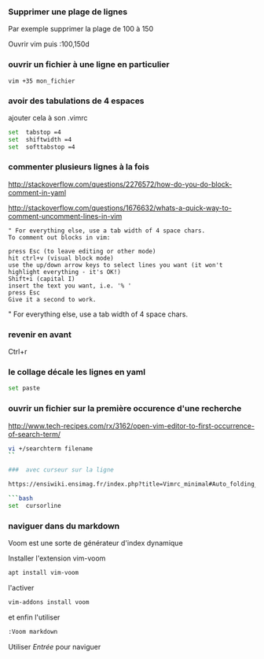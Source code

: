 ### Supprimer une plage de lignes

Par exemple supprimer la plage de 100 à 150 

Ouvrir vim puis :100,150d 


### ouvrir un fichier à une ligne en particulier
```
vim +35 mon_fichier
```
### avoir des tabulations de 4 espaces


ajouter cela à son .vimrc

```bash
set  tabstop =4
set  shiftwidth =4
set  softtabstop =4
```
### commenter plusieurs lignes à la fois

http://stackoverflow.com/questions/2276572/how-do-you-do-block-comment-in-yaml

http://stackoverflow.com/questions/1676632/whats-a-quick-way-to-comment-uncomment-lines-in-vim

```
" For everything else, use a tab width of 4 space chars.
To comment out blocks in vim:

press Esc (to leave editing or other mode)
hit ctrl+v (visual block mode)
use the up/down arrow keys to select lines you want (it won't highlight everything - it's OK!)
Shift+i (capital I)
insert the text you want, i.e. '% '
press Esc
Give it a second to work.
```
" For everything else, use a tab width of 4 space chars.

### revenir en avant

Ctrl+r

### le collage décale les lignes en yaml

```bash
set paste
```

### ouvrir un fichier sur la première occurence d'une recherche

http://www.tech-recipes.com/rx/3162/open-vim-editor-to-first-occurrence-of-search-term/

```bash
vi +/searchterm filename
``

###  avec curseur sur la ligne 

https://ensiwiki.ensimag.fr/index.php?title=Vimrc_minimal#Auto_folding_des_fonctions

```bash
set  cursorline
```

### naviguer dans du markdown

Voom est une sorte de générateur d'index dynamique

Installer l'extension vim-voom

```bash
apt install vim-voom
```

l'activer

```bash
vim-addons install voom
```
et enfin l'utiliser

```bash
:Voom markdown
```
Utiliser *Entrée* pour naviguer





